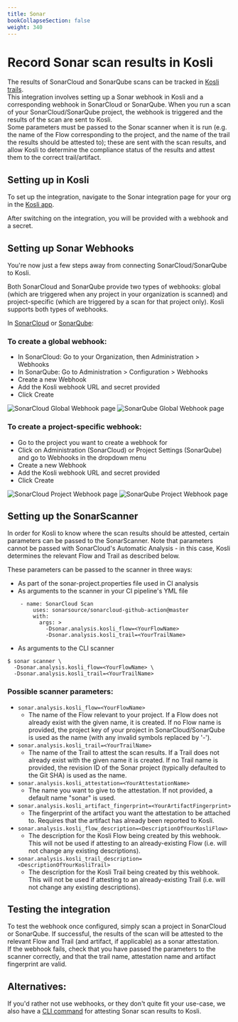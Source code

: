```yaml
---
title: Sonar
bookCollapseSection: false
weight: 340
---
```

# Record Sonar scan results in Kosli

The results of SonarCloud and SonarQube scans can be tracked in [Kosli trails](/getting_started/trails/). <br>
This integration involves setting up a Sonar webhook in Kosli and a corresponding webhook in SonarCloud or SonarQube. When you run a scan of your SonarCloud/SonarQube project, the webhook is triggered and the results of the scan are sent to Kosli.<br>
Some parameters must be passed to the Sonar scanner when it is run (e.g. the name of the Flow corresponding to the project, and the name of the trail the results should be attested to); these are sent with the scan results, and allow Kosli to determine the compliance status of the results and attest them to the correct trail/artifact.

## Setting up in Kosli

To set up the integration, navigate to the Sonar integration page for your org in the [Kosli app](https://app.kosli.com/).

After switching on the integration, you will be provided with a webhook and a secret.

## Setting up Sonar Webhooks

You're now just a few steps away from connecting SonarCloud/SonarQube to Kosli.

Both SonarCloud and SonarQube provide two types of webhooks: global (which are triggered when any project in your organization is scanned) and project-specific (which are triggered by a scan for that project only). Kosli supports both types of webhooks.

In [SonarCloud](https://sonarcloud.io/) or [SonarQube](https://sonarqube.org):

### To create a global webhook:

- In SonarCloud: Go to your Organization, then Administration > Webhooks
- In SonarQube: Go to Administration > Configuration > Webhooks
- Create a new Webhook
- Add the Kosli webhook URL and secret provided
- Click Create

![SonarCloud Global Webhook page](/images/sonarcloud_integration_global.png)
![SonarQube Global Webhook page](/images/sonarqube_integration_global.png)

### To create a project-specific webhook:

- Go to the project you want to create a webhook for
- Click on Administration (SonarCloud) or Project Settings (SonarQube) and go to Webhooks in the dropdown menu
- Create a new Webhook
- Add the Kosli webhook URL and secret provided
- Click Create

![SonarCloud Project Webhook page](/images/sonarcloud_integration_project.png)
![SonarQube Project Webhook page](/images/sonarqube_integration_project.png)

## Setting up the SonarScanner

In order for Kosli to know where the scan results should be attested, certain parameters can be passed to the SonarScanner. Note that parameters cannot be passed with SonarCloud's Automatic Analysis - in this case, Kosli determines the relevant Flow and Trail as described below.

These parameters can be passed to the scanner in three ways:
- As part of the sonar-project.properties file used in CI analysis
- As arguments to the scanner in your CI pipeline's YML file
```shell
    - name: SonarCloud Scan
        uses: sonarsource/sonarcloud-github-action@master
        with:
          args: >
            -Dsonar.analysis.kosli_flow=<YourFlowName>
            -Dsonar.analysis.kosli_trail=<YourTrailName>
```
- As arguments to the CLI scanner
```shell
$ sonar scanner \
  -Dsonar.analysis.kosli_flow=<YourFlowName> \
  -Dsonar.analysis.kosli_trail=<YourTrailName> 
```


### Possible scanner parameters:
- `sonar.analysis.kosli_flow=<YourFlowName>`
    - The name of the Flow relevant to your project. If a Flow does not already exist with the given name, it is created. If no Flow name is provided, the project key of your project in SonarCloud/SonarQube is used as the name (with any invalid symbols replaced by '-').
- `sonar.analysis.kosli_trail=<YourTrailName>`
    - The name of the Trail to attest the scan results. If a Trail does not already exist with the given name it is created. If no Trail name is provided, the revision ID of the Sonar project (typically defaulted to the Git SHA) is used as the name.
- `sonar.analysis.kosli_attestation=<YourAttestationName>`
    - The name you want to give to the attestation. If not provided, a default name "sonar" is used.
- `sonar.analysis.kosli_artifact_fingerprint=<YourArtifactFingerprint>`
    - The fingerprint of the artifact you want the attestation to be attached to. Requires that the artifact has already been reported to Kosli.
- `sonar.analysis.kosli_flow_description=<DescriptionOfYourKosliFlow>`
    - The description for the Kosli Flow being created by this webhook. This will not be used if attesting to an already-existing Flow (i.e. will not change any existing descriptions).
- `sonar.analysis.kosli_trail_description=<DescriptionOfYourKosliTrail>`
    - The description for the Kosli Trail being created by this webhook. This will not be used if attesting to an already-existing Trail (i.e. will not change any existing descriptions).

## Testing the integration

To test the webhook once configured, simply scan a project in SonarCloud or SonarQube. If successful, the results of the scan will be attested to the relevant Flow and Trail (and artifact, if applicable) as a sonar attestation. <br>
If the webhook fails, check that you have passed the parameters to the scanner correctly, and that the trail name, attestation name and artifact fingerprint are valid.

## Alternatives:
If you'd rather not use webhooks, or they don't quite fit your use-case, we also have a [CLI command](/client_reference/kosli_attest_sonar/) for attesting Sonar scan results to Kosli.